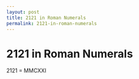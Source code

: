 ```yaml
---
layout: post
title: 2121 in Roman Numerals
permalink: 2121-in-roman-numerals
---
```


# 2121 in Roman Numerals

2121 = MMCXXI
